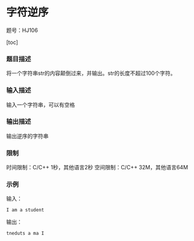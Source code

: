 # 字符逆序

题号：HJ106

[toc]

### 题目描述

将一个字符串str的内容颠倒过来，并输出。str的长度不超过100个字符。

### 输入描述

输入一个字符串，可以有空格

### 输出描述

输出逆序的字符串

### 限制
时间限制：C/C++ 1秒，其他语言2秒 
空间限制：C/C++ 32M，其他语言64M

### 示例

输入：
```
I am a student
```

输出：
```
tneduts a ma I
```